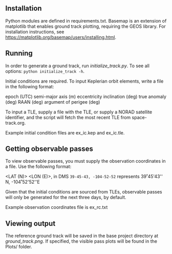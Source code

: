 ## Installation

Python modules are defined in requirements.txt. Basemap is an extension of matplotlib that enables ground track plotting, 
requiring the GEOS library. For installation instructions, see https://matplotlib.org/basemap/users/installing.html.

## Running

In order to generate a ground track, run _initialize_track.py_. To see all options:
`python initialize_track -h`.

Initial conditions are required. To input Keplerian orbit elements, write a file in the following format:

epoch (UTC)
semi-major axis (m)
eccentricity
inclination (deg)
true anomaly (deg)
RAAN (deg)
argument of perigee (deg)

To input a TLE, supply a file with the TLE, or supply a NORAD satellite identifier, and the script will fetch the most
recent TLE from space-track.org.

Example initial condition files are ex_ic.kep and ex_ic.tle.

## Getting observable passes

To view observable passes, you must supply the observation coordinates in a file. Use the following format:

<LAT (N)> <LON (E)>, in DMS
`39-45-43, -104-52-52` represents 39˚45'43'' N, -104˚52'52''E

Given that the initial conditions are sourced from TLEs, observable passes will only be generated for the next three days,
by default.

Example observation coordinates file is ex_rc.txt

## Viewing output

The reference ground track will be saved in the base project directory at _ground_track.png_. If specified, the visible 
pass plots will be found in the Plots/ folder.




